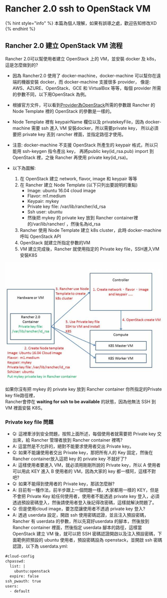 # Rancher 2.0 ssh to OpenStack VM

{% hint style="info" %}
本篇為個人理解，如果有誤導之處，歡迎告知修改XD
{% endhint %}

## Rancher 2.0 建立 OpenStack VM 流程

Rancher 2.0可以幫使用者建立 OpenStack 上的 VM，並安裝 docker 及 k8s，這是怎麼做到的?

* 因為 Rancher2.0 使用了 docker-machine，docker-machine 可以幫你在遠端的機器安裝 docker，而 docker-machine 支援很多 provider， 像是: AWS、AZURE、OpenStack、GCE 和 VirtualBox 等等，每個 provider 所需的參數不同，以下用OpenStack 為例。
* 根據官方文件，可以看到[Provider為OpenStack](https://docs.docker.com/machine/drivers/openstack/#options)所需的參數跟 Rancher 的 Node Template 裡的 OpenStack 的參數是一樣的。
* Node Template 裡有 keypairName 欄位以及 privatekeyFile，因為 docker-machine 需要 ssh 進入 VM 安裝docker，所以需要private key， 所以必須要把 private key 丟到 rancher 裡面，並指定路徑才使用。
* 注意: docker-machine 不支援 OpenStack 所產生的 keypair 格式，所以只能用 ssh-keygen 指令產出 key， 再將public key\(id\_rsa.pub\) import 到 OpenStack 裡，之後 Rancher 再使用 private key\(id\_rsa\)。
* 以下為圖解:

  1. 在 OpenStack 建立 network, flavor, image 和 keypair 等等
  2. 在 Rancher 建立 Node Template \(以下只列出要說明的重點\)
     * Image: ubuntu 16.04 cloud image
     * Flavor: m1.medium
     * Keypair: mykey
     * Private key file: /var/lib/rancher/id\_rsa
     * Ssh user: ubuntu
     * 然後把 mykey 的 private key 放到 Rancher container裡的/var/lib/rancher/ ，然後名為id\_rsa
  3. Rancher 使用 Node Template 建立 k8s cluster，此時 docker-machine 呼叫 OpenStack API
  4. OpenStack 就建立所指定參數的VM
  5. VM 建立完成後，Rancher 就使用指定的 Private key file，SSH進入VM 安裝K8S

![](../.gitbook/assets/ras.jpg)

如果你沒有把 mykey 的 private key 放到 Rancher container 你所指定的Private key file路徑裡，  
Rancher會停在 **waiting for ssh to be available** 的狀態，因為他無法 SSH 到 VM 裡面安裝 K8S。

### Private key file 問題 <a id="private_key_file_&#x554F;&#x984C;"></a>

* Q: 這裡牽涉到安全問題，按照上面所述，每個使用者就需要把 Private key 交出來，給 Rancher 管理者放到 Rancher container 裡嗎?
* A: 這當然是不允許的，絕對不能要求使用者交出 Private key。
* Q: 如果不能讓使用者交出 Private key，那把所有人的 Key 固定，然後在 Rancher container放入這把 key 的 private key 不就好了? 
* A: 這樣使用者要進入 VM，就必須用剛剛所說的 Private key，所以 A 使用者可以用此 KEY 進入 B 使用者的 VM，因為大家的 key 都一樣阿，這樣不對吧?
* Q: 如果不能得到使用者的 Private key，那該怎麼辦?
* A: 目前有一種作法，前半步跟上一個問題一樣，大家都用一樣的 KEY，但是不會把 Private Key 給任何使用者，使用者不能透過 private key 登入，必須透過預設密碼登入，然後請使用者登入後記得改密碼，這樣就解決問題了。
* Q: 但是使用cloud image，要怎麼讓使用者不透過 private key 登入?
* A: 透過 userdata 設定，開啟 ssh 使用密碼認證，並且注入預設密碼，Rancher 有 userdata 的參數，所以先寫好userdata 的腳本，然後放到 Rancher container 裡面，然後指定 userdata 腳本的路徑，這樣當 OpenStack 建立 VM 後，就可以把 SSH 密碼認證開啟以及注入預設密碼，下面範例把預設的 ubuntu 使用者，預設密碼設為 openstack，並開啟 ssh 密碼認證，以下為 userdata.yml:

```text
#cloud-config
chpasswd:
  list: |
    ubuntu:openstack
  expire: false
ssh_pwauth: true
users:
  - default
```


